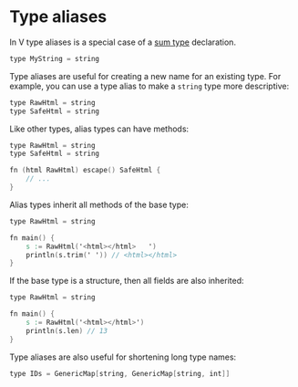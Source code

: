 # Type aliases

In V type aliases is a special case of a [sum type](./sum-types) declaration.

```v
type MyString = string
```

Type aliases are useful for creating a new name for an existing type.
For example, you can use a type alias to make a `string` type more descriptive:

```v
type RawHtml = string
type SafeHtml = string
```

Like other types, alias types can have methods:

```v oksyntax
type RawHtml = string
type SafeHtml = string

fn (html RawHtml) escape() SafeHtml {
	// ...
}
```

Alias types inherit all methods of the base type:

```v play
type RawHtml = string

fn main() {
	s := RawHtml('<html></html>   ')
	println(s.trim(' ')) // <html></html>
}
```

If the base type is a structure, then all fields are also inherited:

```v play
type RawHtml = string

fn main() {
	s := RawHtml('<html></html>')
	println(s.len) // 13
}
```

Type aliases are also useful for shortening long type names:

```v oksyntax
type IDs = GenericMap[string, GenericMap[string, int]]
```
